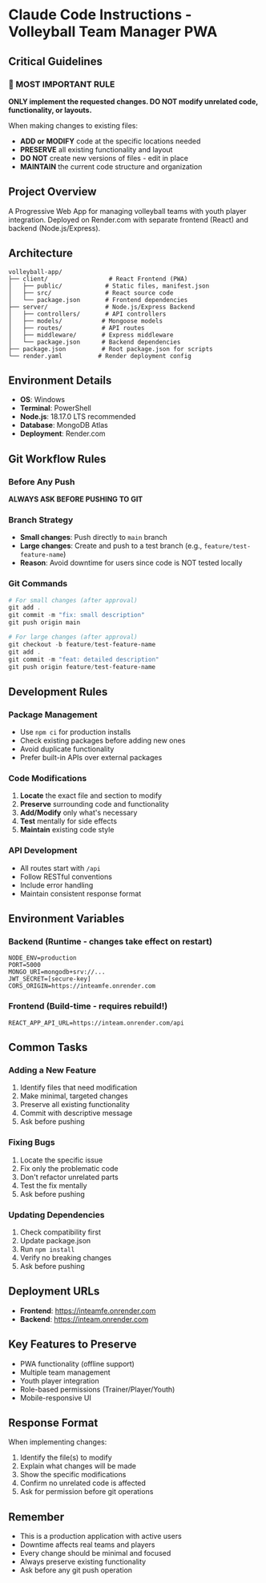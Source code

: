 # Claude Code Instructions - Volleyball Team Manager PWA

## Critical Guidelines

### 🚨 MOST IMPORTANT RULE
**ONLY implement the requested changes. DO NOT modify unrelated code, functionality, or layouts.**

When making changes to existing files:
- **ADD or MODIFY** code at the specific locations needed
- **PRESERVE** all existing functionality and layout
- **DO NOT** create new versions of files - edit in place
- **MAINTAIN** the current code structure and organization

## Project Overview
A Progressive Web App for managing volleyball teams with youth player integration. Deployed on Render.com with separate frontend (React) and backend (Node.js/Express).

## Architecture
```
volleyball-app/
├── client/                 # React Frontend (PWA)
│   ├── public/            # Static files, manifest.json
│   ├── src/               # React source code
│   └── package.json       # Frontend dependencies
├── server/                # Node.js/Express Backend
│   ├── controllers/       # API controllers
│   ├── models/           # Mongoose models
│   ├── routes/           # API routes
│   ├── middleware/       # Express middleware
│   └── package.json      # Backend dependencies
├── package.json          # Root package.json for scripts
└── render.yaml          # Render deployment config
```

## Environment Details
- **OS**: Windows
- **Terminal**: PowerShell
- **Node.js**: 18.17.0 LTS recommended
- **Database**: MongoDB Atlas
- **Deployment**: Render.com

## Git Workflow Rules

### Before Any Push
**ALWAYS ASK BEFORE PUSHING TO GIT**

### Branch Strategy
- **Small changes**: Push directly to `main` branch
- **Large changes**: Create and push to a test branch (e.g., `feature/test-feature-name`)
- **Reason**: Avoid downtime for users since code is NOT tested locally

### Git Commands
```powershell
# For small changes (after approval)
git add .
git commit -m "fix: small description"
git push origin main

# For large changes (after approval)
git checkout -b feature/test-feature-name
git add .
git commit -m "feat: detailed description"
git push origin feature/test-feature-name
```

## Development Rules

### Package Management
- Use `npm ci` for production installs
- Check existing packages before adding new ones
- Avoid duplicate functionality
- Prefer built-in APIs over external packages

### Code Modifications
1. **Locate** the exact file and section to modify
2. **Preserve** surrounding code and functionality
3. **Add/Modify** only what's necessary
4. **Test** mentally for side effects
5. **Maintain** existing code style

### API Development
- All routes start with `/api`
- Follow RESTful conventions
- Include error handling
- Maintain consistent response format

## Environment Variables

### Backend (Runtime - changes take effect on restart)
```
NODE_ENV=production
PORT=5000
MONGO_URI=mongodb+srv://...
JWT_SECRET=[secure-key]
CORS_ORIGIN=https://inteamfe.onrender.com
```

### Frontend (Build-time - requires rebuild!)
```
REACT_APP_API_URL=https://inteam.onrender.com/api
```

## Common Tasks

### Adding a New Feature
1. Identify files that need modification
2. Make minimal, targeted changes
3. Preserve all existing functionality
4. Commit with descriptive message
5. Ask before pushing

### Fixing Bugs
1. Locate the specific issue
2. Fix only the problematic code
3. Don't refactor unrelated parts
4. Test the fix mentally
5. Ask before pushing

### Updating Dependencies
1. Check compatibility first
2. Update package.json
3. Run `npm install`
4. Verify no breaking changes
5. Ask before pushing

## Deployment URLs
- **Frontend**: https://inteamfe.onrender.com
- **Backend**: https://inteam.onrender.com

## Key Features to Preserve
- PWA functionality (offline support)
- Multiple team management
- Youth player integration
- Role-based permissions (Trainer/Player/Youth)
- Mobile-responsive UI

## Response Format
When implementing changes:
1. Identify the file(s) to modify
2. Explain what changes will be made
3. Show the specific modifications
4. Confirm no unrelated code is affected
5. Ask for permission before git operations

## Remember
- This is a production application with active users
- Downtime affects real teams and players
- Every change should be minimal and focused
- Always preserve existing functionality
- Ask before any git push operation